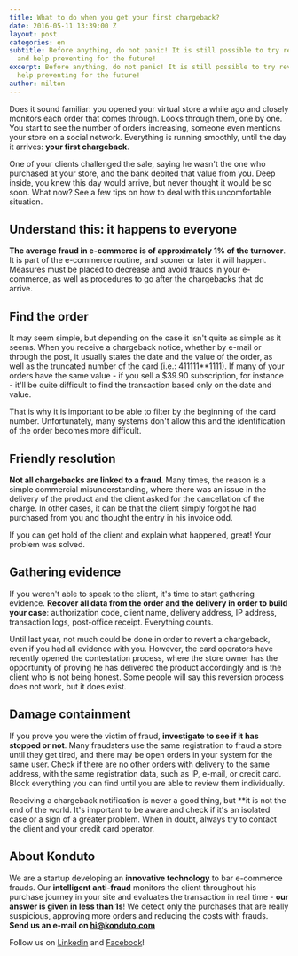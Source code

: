 ```yaml
---
title: What to do when you get your first chargeback?
date: 2016-05-11 13:39:00 Z
layout: post
categories: en
subtitle: Before anything, do not panic! It is still possible to try reverting it
  and help preventing for the future!
excerpt: Before anything, do not panic! It is still possible to try reverting it and
  help preventing for the future!
author: milton
---
```


Does it sound familiar: you opened your virtual store a while ago and closely monitors each order that comes through. Looks through them, one by one. You start to see the number of orders increasing, someone even mentions your store on a social network. Everything is running smoothly, until the day it arrives: **your first chargeback**.

One of your clients challenged the sale, saying he wasn't the one who purchased at your store, and the bank debited that value from you. Deep inside, you knew this day would arrive, but never thought it would be so soon. What now? See a few tips on  how to deal with this uncomfortable situation.

## Understand this: it happens to everyone

**The average fraud in e-commerce is of approximately 1% of the turnover**. It is part of the e-commerce routine, and sooner or later it will happen. Measures must be placed to decrease and avoid frauds in your e-commerce, as well as procedures to go after the chargebacks that do arrive.

## Find the order

It may seem simple, but depending on the case it isn't quite as simple as it seems. When you receive a chargeback notice, whether by e-mail or through the post, it usually states the date and the value of the order, as well as the truncated number of the card (i.e.: 411111**1111). If many of your orders have the same value - if you sell a $39.90 subscription, for instance - it'll be quite difficult to find the transaction based only on the date and value.

That is why it is important to be able to filter by the beginning of the card number. Unfortunately, many systems don't allow this and the identification of the order becomes more difficult.

## Friendly resolution

**Not all chargebacks are linked to a fraud**. Many times, the reason is a simple commercial misunderstanding, where there was an issue in the delivery of the product and the client asked for the cancellation of the charge. In other cases, it can be that the client simply forgot he had purchased from you and thought the entry in his invoice odd.

If you can get hold of the client and explain what happened, great! Your problem was solved.

## Gathering evidence

If you weren't able to speak to the client, it's time to start gathering evidence. **Recover all data from the order and the delivery in order to build your case**: authorization code, client name, delivery address, IP address, transaction logs, post-office receipt. Everything counts.

Until last year, not much could be done in order to revert a chargeback, even if you had all evidence with you. However, the card operators have recently opened the contestation process, where the store owner has the opportunity of proving he has delivered the product accordingly and is the client who is not being honest. Some people will say this reversion process does not work, but it does exist.

## Damage containment

If you prove you were the victim of fraud, **investigate to see if it has stopped or not**. Many fraudsters use the same registration to fraud a store until they get tired, and there may be open orders in your system for the same user. Check if there are no other orders with delivery to the same address, with the same registration data, such as IP, e-mail, or credit card. Block everything you can find until you are able to review them individually.

Receiving a chargeback notification is never a good thing, but **it is not the end of the world. It's important to be aware and check if it's an isolated case or a sign of a greater problem. When in doubt, always try to contact the client and your credit card operator.

## About Konduto

We are a startup developing an **innovative technology** to bar e-commerce frauds. Our **intelligent anti-fraud** monitors the client throughout his purchase journey in your site and evaluates the transaction in real time - **our answer is given in less than 1s**! We detect only the purchases that are really suspicious, approving more orders and reducing the costs with frauds. **Send us an e-mail on [hi@konduto.com](mailto:hi@konduto.com)**

Follow us on [Linkedin](https://www.linkedin.com/company/konduto?trk=company_logo) and [Facebook](https://www.facebook.com/konduto?fref=ts)!
